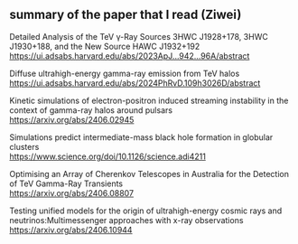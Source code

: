 ## summary of the paper that I read (Ziwei)

Detailed Analysis of the TeV γ-Ray Sources 3HWC J1928+178, 3HWC J1930+188, and the New Source HAWC J1932+192  
https://ui.adsabs.harvard.edu/abs/2023ApJ...942...96A/abstract

Diffuse ultrahigh-energy gamma-ray emission from TeV halos  
https://ui.adsabs.harvard.edu/abs/2024PhRvD.109h3026D/abstract

Kinetic simulations of electron-positron induced streaming instability in the context of gamma-ray halos around pulsars  
https://arxiv.org/abs/2406.02945

Simulations predict intermediate-mass black hole formation in globular clusters  
https://www.science.org/doi/10.1126/science.adi4211

Optimising an Array of Cherenkov Telescopes in Australia for the Detection of TeV Gamma-Ray Transients  
https://arxiv.org/abs/2406.08807

Testing unified models for the origin of ultrahigh-energy cosmic rays and neutrinos:Multimessenger approaches with x-ray observations  
https://arxiv.org/abs/2406.10944
